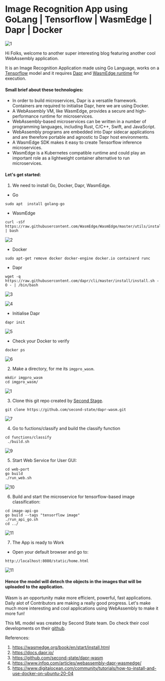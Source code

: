 # Image Recognition App using GoLang | Tensorflow | WasmEdge | Dapr | Docker

![1]()

Hi Folks, welcome to another super interesting blog featuring another cool WebAssembly application.

It is an Image Recognition Application made using Go Language, works on a [Tensorflow]((https://www.tensorflow.org/)) model and it requires [Dapr](https://docs.dapr.io/) and [WasmEdge runtime](https://wasmedge.org/) for execution.

#### Small brief about these technologies:
- In order to build microservices, Dapr is a versatile framework. Containers are required to initialise Dapr, here we are using Docker.
- A WebAssembly VM, like WasmEdge, provides a secure and high-performance runtime for microservices.
- WebAssembly-based microservices can be written in a number of programming languages, including Rust, C/C++, Swift, and JavaScript.
- WebAssembly programs are embedded into Dapr sidecar applications and are therefore portable and agnostic to Dapr host environments.
- A WasmEdge SDK makes it easy to create Tensorflow inference microservices.
- WasmEdge is a Kubernetes compatible runtime and could play an important role as a lightweight container alternative to run microservices.

#### Let's get started:
1) We need to install Go, Docker, Dapr, WasmEdge.


- Go
```
sudo apt  install golang-go
```
- WasmEdge

```
curl -sSf https://raw.githubusercontent.com/WasmEdge/WasmEdge/master/utils/install.sh | bash

```
![2](https://www.wasm.builders/remoteimages/uploads/articles/2kaoejydqntawuhyx524.png)

- Docker

```
sudo apt-get remove docker docker-engine docker.io containerd runc
```
- Dapr

```
wget -q https://raw.githubusercontent.com/dapr/cli/master/install/install.sh -O - | /bin/bash

```

![3](https://www.wasm.builders/remoteimages/uploads/articles/xop3w8yxjeth4knqo8v8.png)


![4](https://www.wasm.builders/remoteimages/uploads/articles/27tmoyek4e7muvxghoei.png)

- Initialise Dapr

```
dapr init
```
![5](https://www.wasm.builders/remoteimages/uploads/articles/2jtvimiiq2cyrkngy26t.png)

- Check your Docker to verify

```
docker ps
```


![6](https://www.wasm.builders/remoteimages/uploads/articles/gtusec9dpzm00ajfo980.png)

2) Make a directory, for me its `imgpro_wasm`.

```
mkdir imgpro_wasm
cd imgpro_wasm/
```

![1](https://www.wasm.builders/remoteimages/uploads/articles/hetlhvz6dwxt3f4gpuej.png)


3) Clone this git repo created by [Second Stage](https://www.secondstate.io/).

```
git clone https://github.com/second-state/dapr-wasm.git
```

![7](https://www.wasm.builders/remoteimages/uploads/articles/e14pijxvsyykragkhn72.png)

4) Go to fuctions/classify and build the classify function 

```
cd functions/classify
 ./build.sh
```

![9](https://www.wasm.builders/remoteimages/uploads/articles/xqrj6oh69y5h3y2z342s.png)
 
5) Start Web Service for User GUI:

```
cd web-port
go build
./run_web.sh
```

![10](https://www.wasm.builders/remoteimages/uploads/articles/ixe8sgp9rk45c689catk.png)

6) Build and start the microservice for tensorflow-based image classification:

```
cd image-api-go
go build --tags "tensorflow image"
./run_api_go.sh
cd ../
```
![11](https://www.wasm.builders/remoteimages/uploads/articles/1m750w7gt9cyy3nqjeik.png)
 
7) The App is ready to Work
- Open your default browser and go to:

```
http://localhost:8080/static/home.html
```
![11](https://www.wasm.builders/remoteimages/uploads/articles/nkyc1jvfiwsu1qh8a7r6.png)
 
#### Hence the model will detech the objects in the images that will be uploaded to the application.

Wasm is an opportunity make more efficient, powerful, fast applications. Daily alot of Contributors are making a really good progress. Let's make much more interesting and cool applications using WebAssembly to make it more fun!

This ML model was created by Second State team. Do check their cool developments on their [github](https://github.com/second-state).

References:
1. https://wasmedge.org/book/en/start/install.html
2. https://docs.dapr.io/
3. https://github.com/second-state/dapr-wasm
4. https://www.infoq.com/articles/webassembly-dapr-wasmedge/
5. https://www.digitalocean.com/community/tutorials/how-to-install-and-use-docker-on-ubuntu-20-04
